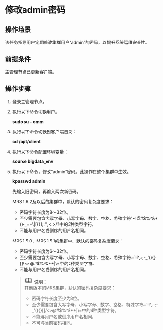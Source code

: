 # 修改admin密码<a name="ZH-CN_TOPIC_0042095123"></a>

## 操作场景<a name="section35000883143458"></a>

该任务指导用户定期修改集群用户“admin“的密码，以提升系统运维安全性。

## 前提条件<a name="section41705179143539"></a>

主管理节点已更新客户端。

## 操作步骤<a name="section59954398143935"></a>

1.  登录主管理节点。
2.  执行以下命令切换用户。

    **sudo su - omm**

3.  执行以下命令切换到客户端目录：

    **cd /opt/client**

4.  执行以下命令配置环境变量：

    **source bigdata\_env**

5.  执行以下命令，修改“admin“密码。此操作在整个集群中生效。

    **kpasswd admin**

    先输入旧密码，再输入两次新密码。

    MRS 1.6.2及以后的集群中，默认的密码复杂度要求：

    -   密码字符长度为8～32位。
    -   至少需要包含大写字母、小写字母、数字、空格、特殊字符'~!@\#$%^&\*\(\)-\_=+\\|\[\{\}\];:'",<.\>/?中的3种类型字符。
    -   不能与用户名或倒序的用户名相同。

    MRS 1.5.0、MRS 1.5.1的集群中，默认的密码复杂度要求：

    -   密码字符长度为6～32位。
    -   至少需要包含大写字母、小写字母、数字、空格、特殊字符~\`!?,.:;-\_'\(\)\{\}\[\]/<\>@\#$%^&\*+|\\=中的2种类型字符。
    -   不能与用户名或倒序的用户名相同。

    >![](public_sys-resources/icon-note.gif) **说明：**   
    >其他版本的MRS集群，默认的密码复杂度要求：  
    >-   密码字符长度至少为8位。  
    >-   至少需要包含大写字母、小写字母、数字、空格、特殊字符~\`!?,.:;-\_'\(\)\{\}\[\]/<\>@\#$%^&\*+|\\=中的4种类型字符。  
    >-   不能与用户名或倒序用户名相同。  
    >-   不可与当前密码相同。  


